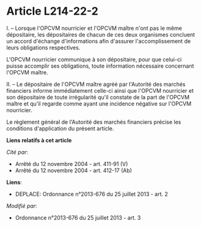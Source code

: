 # Article L214-22-2

I. – Lorsque l'OPCVM nourricier et l'OPCVM maître n'ont pas le même dépositaire, les dépositaires de chacun de ces deux
organismes concluent un accord d'échange d'informations afin d'assurer l'accomplissement de leurs obligations respectives.

L'OPCVM nourricier communique à son dépositaire, pour que celui-ci puisse accomplir ses obligations, toute information
nécessaire concernant l'OPCVM maître.

II. – Le dépositaire de l'OPCVM maître agréé par l'Autorité des marchés financiers informe immédiatement celle-ci ainsi que
l'OPCVM nourricier et son dépositaire de toute irrégularité qu'il constate de la part de l'OPCVM maître et qu'il regarde
comme ayant une incidence négative sur l'OPCVM nourricier.

Le règlement général de l'Autorité des marchés financiers précise les conditions d'application du présent article.

**Liens relatifs à cet article**

_Cité par_:

  - Arrêté du 12 novembre 2004 - art. 411-91 (V)
  - Arrêté du 12 novembre 2004 - art. 412-17 (Ab)

**Liens**:

  - DEPLACE: Ordonnance n°2013-676 du 25 juillet 2013 - art. 2

_Modifié par_:

  - Ordonnance n°2013-676 du 25 juillet 2013 - art. 3
